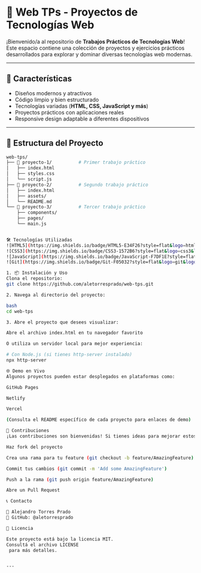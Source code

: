 # 🌟 Web TPs - Proyectos de Tecnologías Web

¡Bienvenido/a al repositorio de **Trabajos Prácticos de Tecnologías Web**!  
Este espacio contiene una colección de proyectos y ejercicios prácticos desarrollados para explorar y dominar diversas tecnologías web modernas.

---

## 🚀 Características
- Diseños modernos y atractivos  
- Código limpio y bien estructurado  
- Tecnologías variadas (**HTML, CSS, JavaScript y más**)  
- Proyectos prácticos con aplicaciones reales  
- Responsive design adaptable a diferentes dispositivos  

---

## 📂 Estructura del Proyecto
```bash
web-tps/
├── 📁 proyecto-1/          # Primer trabajo práctico
│   ├── index.html
│   ├── styles.css
│   └── script.js
├── 📁 proyecto-2/          # Segundo trabajo práctico
│   ├── index.html
│   ├── assets/
│   └── README.md
└── 📁 proyecto-3/          # Tercer trabajo práctico
    ├── components/
    ├── pages/
    └── main.js


🛠️ Tecnologías Utilizadas
![HTML5](https://img.shields.io/badge/HTML5-E34F26?style=flat&logo=html5&logoColor=white)
![CSS3](https://img.shields.io/badge/CSS3-1572B6?style=flat&logo=css3&logoColor=white)
![JavaScript](https://img.shields.io/badge/JavaScript-F7DF1E?style=flat&logo=javascript&logoColor=black)
![Git](https://img.shields.io/badge/Git-F05032?style=flat&logo=git&logoColor=white)

1. 📦 Instalación y Uso
Clona el repositorio:
git clone https://github.com/aletorresprado/web-tps.git

2. Navega al directorio del proyecto:

bash
cd web-tps

3. Abre el proyecto que desees visualizar:

Abre el archivo index.html en tu navegador favorito

O utiliza un servidor local para mejor experiencia:

# Con Node.js (si tienes http-server instalado)
npx http-server

🌐 Demo en Vivo
Algunos proyectos pueden estar desplegados en plataformas como:

GitHub Pages

Netlify

Vercel

(Consulta el README específico de cada proyecto para enlaces de demo)

🤝 Contribuciones
¡Las contribuciones son bienvenidas! Si tienes ideas para mejorar estos proyectos:

Haz fork del proyecto

Crea una rama para tu feature (git checkout -b feature/AmazingFeature)

Commit tus cambios (git commit -m 'Add some AmazingFeature')

Push a la rama (git push origin feature/AmazingFeature)

Abre un Pull Request

📞 Contacto

👤 Alejandro Torres Prado
🔗 GitHub: @aletorresprado

📄 Licencia

Este proyecto está bajo la licencia MIT.
Consultá el archivo LICENSE
 para más detalles.


---